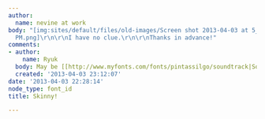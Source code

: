 ```yaml
---
author:
  name: nevine at work
body: "[img:sites/default/files/old-images/Screen shot 2013-04-03 at 5_6671.23.13
  PM.png]\r\n\r\nI have no clue.\r\n\r\nThanks in advance!"
comments:
- author:
    name: Ryuk
  body: May be [[http://www.myfonts.com/fonts/pintassilgo/soundtrack|Soundtrack]].
  created: '2013-04-03 23:12:07'
date: '2013-04-03 22:28:14'
node_type: font_id
title: Skinny!

---
```

